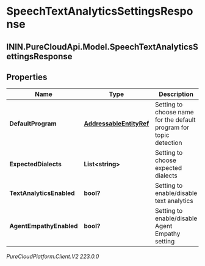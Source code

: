 # SpeechTextAnalyticsSettingsResponse

## ININ.PureCloudApi.Model.SpeechTextAnalyticsSettingsResponse

## Properties

|Name | Type | Description | Notes|
|------------ | ------------- | ------------- | -------------|
| **DefaultProgram** | [**AddressableEntityRef**](AddressableEntityRef) | Setting to choose name for the default program for topic detection | [optional] |
| **ExpectedDialects** | **List&lt;string&gt;** | Setting to choose expected dialects | [optional] |
| **TextAnalyticsEnabled** | **bool?** | Setting to enable/disable text analytics | [optional] |
| **AgentEmpathyEnabled** | **bool?** | Setting to enable/disable Agent Empathy setting | [optional] |



_PureCloudPlatform.Client.V2 223.0.0_
